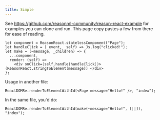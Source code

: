 ```yaml
---
title: Simple
---
```


See https://github.com/reasonml-community/reason-react-example for examples you can clone and run. This page copy pastes a few from there for ease of reading.

```reason
let component = ReasonReact.statelessComponent("Page");
let handleClick = (_event, _self) => Js.log("clicked!");
let make = (~message, _children) => {
  ...component,
  render: (self) =>
    <div onClick=(self.handle(handleClick))> (ReasonReact.stringToElement(message)) </div>
};
```

Usage in another file:

```reason
ReactDOMRe.renderToElementWithId(<Page message="Hello!" />, "index");
```

In the same file, you'd do:

```reason
ReactDOMRe.renderToElementWithId(make(~message="Hello!", [||]), "index");
```
